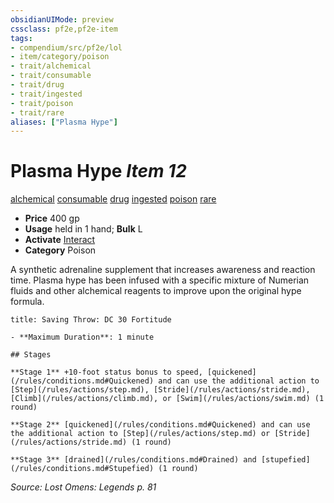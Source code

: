 ```yaml
---
obsidianUIMode: preview
cssclass: pf2e,pf2e-item
tags:
- compendium/src/pf2e/lol
- item/category/poison
- trait/alchemical
- trait/consumable
- trait/drug
- trait/ingested
- trait/poison
- trait/rare
aliases: ["Plasma Hype"]
---
```

# Plasma Hype *Item 12*  
[alchemical](/rules/traits/alchemical.md)  [consumable](/rules/traits/consumable.md)  [drug](/rules/traits/drug-gmg.md)  [ingested](/rules/traits/ingested.md)  [poison](/rules/traits/poison.md)  [rare](/rules/traits/rare.md)  

- **Price** 400 gp
- **Usage** held in 1 hand; **Bulk** L
- **Activate** [Interact](/rules/actions/interact.md)
- **Category** Poison

A synthetic adrenaline supplement that increases awareness and reaction time. Plasma hype has been infused with a specific mixture of Numerian fluids and other alchemical reagents to improve upon the original hype formula.

```ad-inline-affliction
title: Saving Throw: DC 30 Fortitude

- **Maximum Duration**: 1 minute

## Stages

**Stage 1** +10-foot status bonus to speed, [quickened](/rules/conditions.md#Quickened) and can use the additional action to [Step](/rules/actions/step.md), [Stride](/rules/actions/stride.md), [Climb](/rules/actions/climb.md), or [Swim](/rules/actions/swim.md) (1 round)

**Stage 2** [quickened](/rules/conditions.md#Quickened) and can use the additional action to [Step](/rules/actions/step.md) or [Stride](/rules/actions/stride.md) (1 round)

**Stage 3** [drained](/rules/conditions.md#Drained) and [stupefied](/rules/conditions.md#Stupefied) (1 round)
```

*Source: Lost Omens: Legends p. 81*